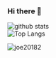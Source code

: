 ### Hi there 👋
![github stats](https://github-readme-stats.vercel.app/api?username=joe20182&show_icons=true&theme=gruvbox)<br>
![Top Langs](https://github-readme-stats.vercel.app/api/top-langs/?username=joe20182&hide=javascript,html&theme=gruvbox)
<div>
  <img align="center" src="https://github-readme-streak-stats.herokuapp.com/?user=joe20182" alt="joe20182" />
</div>

<!--
**joe20182/joe20182** is a ✨ _special_ ✨ repository because its `README.md` (this file) appears on your GitHub profile.

Here are some ideas to get you started:

- 🔭 I’m currently working on ...
- 🌱 I’m currently learning ...
- 👯 I’m looking to collaborate on ...
- 🤔 I’m looking for help with ...
- 💬 Ask me about ...
- 📫 How to reach me: ...
- 😄 Pronouns: ...
- ⚡ Fun fact: ...
-->
